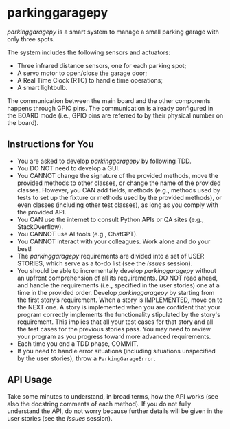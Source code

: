 # parkinggaragepy
_parkinggaragepy_ is a smart system to manage a small parking garage with only three spots.

The system includes the following sensors and actuators:
* Three infrared distance sensors, one for each parking spot;
* A servo motor to open/close the garage door;
* A Real Time Clock (RTC) to handle time operations;
* A smart lightbulb.

The communication between the main board and the other components happens through GPIO pins. The communication is already configured in the BOARD mode (i.e., GPIO pins are referred to by their physical number on the board).

## Instructions for You
* You are asked to develop _parkinggaragepy_ by following TDD.
* You DO NOT need to develop a GUI.
* You CANNOT change the signature of the provided methods, move the provided methods to other classes, or change the name of the provided classes. However, you CAN add fields, methods (e.g., methods used by tests to set up the fixture or methods used by the provided methods), or even classes (including other test classes), as long as you comply with the provided API.
* You CAN use the internet to consult Python APIs or QA sites (e.g., StackOverflow).
* You CANNOT use AI tools (e.g., ChatGPT).
* You CANNOT interact with your colleagues. Work alone and do your best!
* The _parkinggaragepy_ requirements are divided into a set of USER STORIES, which serve as a to-do list (see the _Issues_ session).
* You should be able to incrementally develop _parkinggaragepy_ without an upfront comprehension of all its requirements. DO NOT read ahead, and handle the requirements (i.e., specified in the user stories) one at a time in the provided order. Develop _parkinggaragepy_ by starting from the first story’s requirement. When a story is IMPLEMENTED, move on to the NEXT one. A story is implemented when you are confident that your program correctly implements the functionality stipulated by the story's requirement. This implies that all your test cases for that story and all the test cases for the previous stories pass. You may need to review your program as you progress toward more advanced requirements.
* Each time you end a TDD phase, COMMIT.
* If you need to handle error situations (including situations unspecified by the user stories), throw a `ParkingGarageError`.

## API Usage
Take some minutes to understand, in broad terms, how the API works (see also the docstring comments of each method). If you do not fully understand the API, do not worry because further details will be given in the user stories (see the _Issues_ session).
